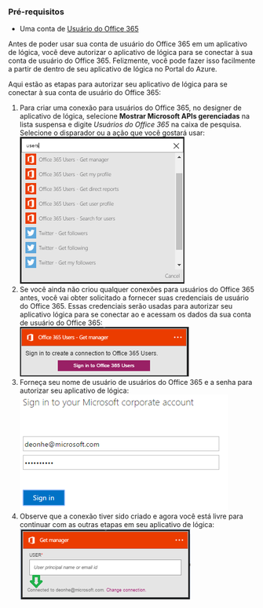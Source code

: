 ### <a name="prerequisites"></a>Pré-requisitos

- Uma conta de [Usuário do Office 365](https://office365.com)  


Antes de poder usar sua conta de usuário do Office 365 em um aplicativo de lógica, você deve autorizar o aplicativo de lógica para se conectar à sua conta de usuário do Office 365. Felizmente, você pode fazer isso facilmente a partir de dentro de seu aplicativo de lógica no Portal do Azure.  

Aqui estão as etapas para autorizar seu aplicativo de lógica para se conectar à sua conta de usuário do Office 365:  
1. Para criar uma conexão para usuários do Office 365, no designer de aplicativo de lógica, selecione **Mostrar Microsoft APIs gerenciadas** na lista suspensa e digite *Usuários do Office 365* na caixa de pesquisa. Selecione o disparador ou a ação que você gostará usar:  
![Etapa de criação de conexão de usuários do Office 365](./media/connectors-create-api-office365users/office365users-1.png)  
2. Se você ainda não criou qualquer conexões para usuários do Office 365 antes, você vai obter solicitado a fornecer suas credenciais de usuário do Office 365. Essas credenciais serão usadas para autorizar seu aplicativo lógica para se conectar ao e acessam os dados da sua conta de usuário do Office 365:  
![Etapa de criação de conexão de usuários do Office 365](./media/connectors-create-api-office365users/office365users-2.png)  
3. Forneça seu nome de usuário de usuários do Office 365 e a senha para autorizar seu aplicativo de lógica:  
 ![Etapa de criação de conexão de usuários do Office 365](./media/connectors-create-api-office365users/office365users-3.png)  
4. Observe que a conexão tiver sido criado e agora você está livre para continuar com as outras etapas em seu aplicativo de lógica:  
![Etapa de criação de conexão de usuários do Office 365](./media/connectors-create-api-office365users/office365users-4.png)  
  